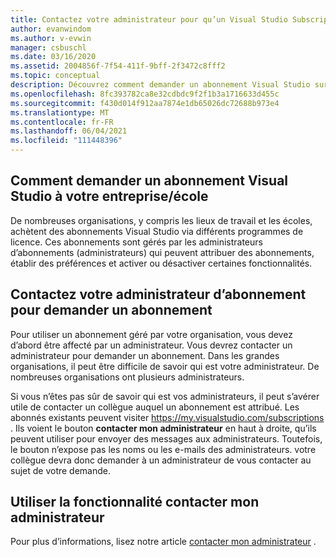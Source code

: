 ```yaml
---
title: Contactez votre administrateur pour qu’un Visual Studio Subscription affecté
author: evanwindom
ms.author: v-evwin
manager: csbuschl
ms.date: 03/16/2020
ms.assetid: 2004856f-7f54-411f-9bff-2f3472c8fff2
ms.topic: conceptual
description: Découvrez comment demander un abonnement Visual Studio sur votre lieu de travail.
ms.openlocfilehash: 8fc393782ca8e32cdbdc9f2f1b3a1716633d455c
ms.sourcegitcommit: f430d014f912aa7874e1db65026dc72688b973e4
ms.translationtype: MT
ms.contentlocale: fr-FR
ms.lasthandoff: 06/04/2021
ms.locfileid: "111448396"
---
```

## <a name="how-to-request-a-visual-studio-subscription-from-your-workschool"></a>Comment demander un abonnement Visual Studio à votre entreprise/école
De nombreuses organisations, y compris les lieux de travail et les écoles, achètent des abonnements Visual Studio via différents programmes de licence. Ces abonnements sont gérés par les administrateurs d’abonnements (administrateurs) qui peuvent attribuer des abonnements, établir des préférences et activer ou désactiver certaines fonctionnalités.  

## <a name="contact-your-subscription-administrator-to-request-a-subscription"></a>Contactez votre administrateur d’abonnement pour demander un abonnement
Pour utiliser un abonnement géré par votre organisation, vous devez d’abord être affecté par un administrateur. Vous devrez contacter un administrateur pour demander un abonnement. Dans les grandes organisations, il peut être difficile de savoir qui est votre administrateur. De nombreuses organisations ont plusieurs administrateurs.  

Si vous n’êtes pas sûr de savoir qui est vos administrateurs, il peut s’avérer utile de contacter un collègue auquel un abonnement est attribué. Les abonnés existants peuvent visiter https://my.visualstudio.com/subscriptions . Ils voient le bouton **contacter mon administrateur** en haut à droite, qu’ils peuvent utiliser pour envoyer des messages aux administrateurs. Toutefois, le bouton n’expose pas les noms ou les e-mails des administrateurs. votre collègue devra donc demander à un administrateur de vous contacter au sujet de votre demande.

## <a name="use-the-contact-my-admin-feature"></a>Utiliser la fonctionnalité contacter mon administrateur
Pour plus d’informations, lisez notre article [contacter mon administrateur](https://docs.microsoft.com/visualstudio/subscriptions/contact-my-admin) .